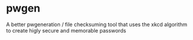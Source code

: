 pwgen
=====

A better pwgeneration / file checksuming tool that uses the xkcd algorithm to create higly secure and memorable passwords
